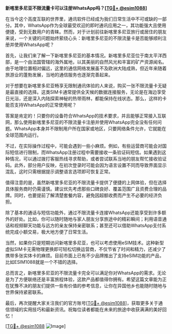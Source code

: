**新喀里多尼亚不限流量卡可以注册WhatsApp吗？[[TG💪+ @esim1088](https://t.me/s/esim1088)]**

在当今这个高度互联的世界里，通讯软件已经成为我们日常生活中不可或缺的一部分。其中，WhatsApp作为全球最受欢迎的即时通讯应用之一，其功能强大且使用便捷，受到无数用户的青睐。然而，对于计划前往新喀里多尼亚旅行或居住的朋友来说，一个关键的问题始终萦绕心头：新喀里多尼亚的不限流量卡是否能够顺利注册并使用WhatsApp呢？

首先，让我们来了解一下新喀里多尼亚的基本情况。新喀里多尼亚位于南太平洋西部，是一个由法国管辖的海外属地，以其美丽的自然风光和丰富的矿产资源闻名。由于地理位置相对偏远，这里的通信网络发展虽不及欧洲大陆成熟，但近年来随着旅游业的蓬勃发展，当地的通信服务也逐渐完善起来。

对于想要在新喀里多尼亚畅享无限制通讯体验的人来说，购买一张不限流量卡无疑是最直接的选择。这类SIM卡通常提供全天候的数据连接服务，无论是在海边享受日光浴，还是深入内陆探索神秘的热带雨林，都能保持在线状态。那么，这样的卡能否支持WhatsApp的正常使用呢？

答案是肯定的！只要你的设备符合WhatsApp的技术要求，并且能够正常接入互联网，那么使用新喀里多尼亚的不限流量卡注册并使用WhatsApp完全没有任何问题。WhatsApp本身并不限制用户所在国家或地区，只要网络条件允许，它就能在全球范围内运行。

不过，在实际操作过程中，可能会遇到一些小麻烦。例如，有些运营商可能会对国际短信进行限制，而WhatsApp注册过程中需要接收一条验证码短信。如果遇到这种情况，可以通过拨打客服热线寻求帮助，或者尝试联系当地的朋友帮忙接收验证码。此外，部分用户反映，在初次登录时可能会因为语言设置不同而导致界面显示混乱，这时只需根据提示调整语言选项即可恢复正常。

值得注意的是，虽然新喀里多尼亚的不限流量卡提供了便捷的上网体验，但在选择具体服务商时仍需谨慎。建议优先考虑那些口碑良好、覆盖范围广且资费合理的品牌。同时，也要提前了解清楚套餐内容，避免因超额收费而产生不必要的经济负担。

除了基本的通话与短信功能外，通过不限流量卡连接WhatsApp还能享受到许多额外的好处。比如，你可以随时随地与家人朋友分享旅途中的精彩瞬间；利用语音通话和视频聊天功能与远方的亲友保持亲密联系；甚至还可以借助WhatsApp支付系统完成小额交易，极大地方便了日常生活。

当然，如果你只是短期访问新喀里多尼亚，也可以考虑使用eSIM技术。这种新型虚拟SIM卡无需物理更换即可轻松切换运营商，不仅节省了时间和精力，还减少了携带多张实体卡的麻烦。目前市面上已有不少品牌推出了支持eSIM功能的产品，比如ESIM1088就是一个不错的选择。

总而言之，新喀里多尼亚的不限流量卡完全可以满足你对WhatsApp的需求。无论是为了方便联络还是丰富旅程体验，这款产品都值得你拥有。希望这篇文章能为正在犹豫不决的朋友们提供一些有价值的参考信息，让你在异国他乡也能随时随地与世界保持紧密联系。

最后，再次提醒大家关注我们的官方账号[[TG💪+ @esim1088](https://t.me/s/esim1088)]，获取更多关于通信领域的实用技巧和最新资讯。祝每位读者都能在未来的旅途中收获满满的美好回忆！

[[TG💪+ @esim1088](https://t.me/s/esim1088) ![Image](https://i.postimg.cc/4NQfJmqS/Snipaste-2025-05-13-00-14-12.png)]